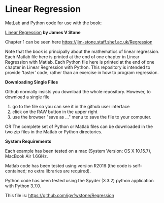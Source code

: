 # Linear Regression
MatLab and Python code for use with the book:

[Linear Regression](https://jim-stone.staff.shef.ac.uk/Regression/) **by James V Stone**

Chapter 1 can be seen here https://jim-stone.staff.shef.ac.uk/Regression

Note that the book is principally about the mathematics of linear regression.
Each Matlab file here is printed at the end of one chapter in Linear Regression with Matlab.
Each Python file here is printed at the end of one chapter in Linear Regression with Python.
This repository is intended to provide 'taster' code, rather than an exercise in how to program regression. 

**Downloading Single Files**

Github normally insists you download the whole repository.
However, to download a single file
1) go to the file so you can see it in the github user interface 
2) click on the RAW button in the upper right
3) use the browser "save as ..." menu to save the file to your computer. 

OR
The complete set of Python or Matlab files can be downloaded in the two zip files in the Matlab or Python directories.

**System Requirements**

Each example has been tested on a mac (System Version:	OS X 10.15.7), MacBook Air 1.6GHz.

Matlab code has been tested using version R2016 (the code is self-contained; no extra libraries are required).

Python code has been tested using the Spyder (3.3.2) python application with Python 3.7.0.

This file is: https://github.com/jgvfwstone/Regression
